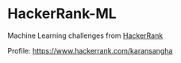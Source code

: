 # HackerRank-ML
Machine Learning challenges from [HackerRank](https://www.hackerrank.com/domains/ai?filters%5Bsubdomains%5D%5B%5D=machine-learning&filters%5Bstatus%5D%5B%5D=unsolved&filters%5Bdifficulty%5D%5B%5D=hard)

Profile: https://www.hackerrank.com/karansangha
